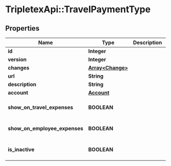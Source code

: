 # TripletexApi::TravelPaymentType

## Properties
Name | Type | Description | Notes
------------ | ------------- | ------------- | -------------
**id** | **Integer** |  | [optional] 
**version** | **Integer** |  | [optional] 
**changes** | [**Array&lt;Change&gt;**](Change.md) |  | [optional] 
**url** | **String** |  | [optional] 
**description** | **String** |  | 
**account** | [**Account**](Account.md) |  | [optional] 
**show_on_travel_expenses** | **BOOLEAN** |  | [optional] [default to false]
**show_on_employee_expenses** | **BOOLEAN** |  | [optional] [default to false]
**is_inactive** | **BOOLEAN** |  | [optional] [default to false]


